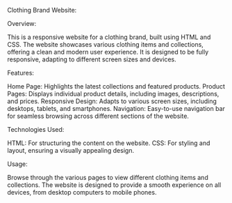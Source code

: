 Clothing Brand Website:

Overview:

This is a responsive website for a clothing brand, built using HTML and CSS. The website showcases various clothing items and collections, offering a clean and modern user experience. It is designed to be fully responsive, adapting to different screen sizes and devices.

Features:

Home Page: Highlights the latest collections and featured products.
Product Pages: Displays individual product details, including images, descriptions, and prices.
Responsive Design: Adapts to various screen sizes, including desktops, tablets, and smartphones.
Navigation: Easy-to-use navigation bar for seamless browsing across different sections of the website.

Technologies Used:

HTML: For structuring the content on the website.
CSS: For styling and layout, ensuring a visually appealing design.

Usage:

Browse through the various pages to view different clothing items and collections.
The website is designed to provide a smooth experience on all devices, from desktop computers to mobile phones.
